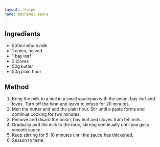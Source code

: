 ```yaml
---
layout: recipe
name: Béchemel sauce
---
```


## Ingredients

- 500ml whole milk
- 1 onion, halved
- 1 bay leaf
- 2 cloves
- 50g butter
- 50g plain flour

## Method

1. Bring the milk to a boil in a small saucepan with the onion, bay leaf and loves. Turn off the heat and leave to infuse for 20 minutes.
2. Melt the butter and add the plain flour. Stir until a paste forms and continue cooking for two minutes.
3. Remove and disard the onion, bay leaf and cloves from teh milk.
4. Gradually add the milk to the roux, stirring continually until you get a smooth sauce.
5. Keep stirring for 5-10 minutes until the sauce has thickened.
6. Season to taste.
